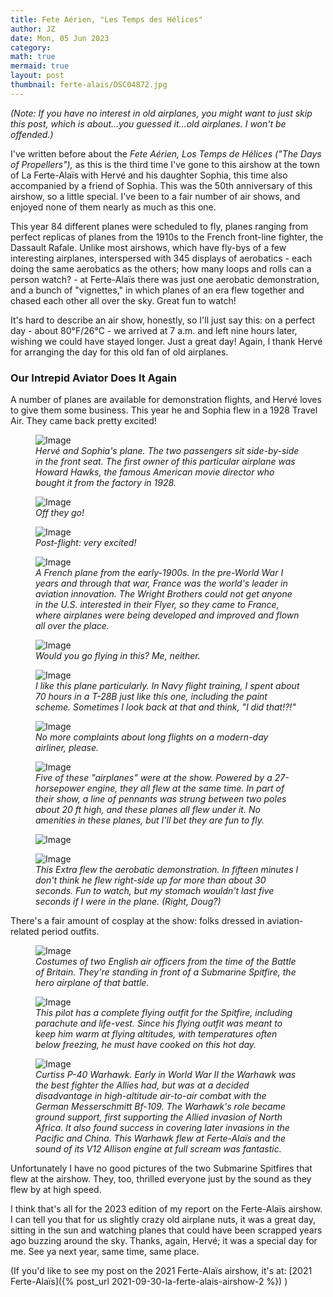 ```yaml
---
title: Fete Aérien, "Les Temps des Hélices"
author: JZ
date: Mon, 05 Jun 2023
category: 
math: true
mermaid: true
layout: post
thumbnail: ferte-alais/DSC04872.jpg
---
```

<em>(Note: If you have no interest in old airplanes, you might want to just skip this post, which is about...you guessed it...old airplanes. I won't be offended.)</em>

I've written before about the <em>Fete Aérien, Los Temps de Hélices ("The Days of Propellers"),</em> as this is the third time I've gone to this airshow at the town of La Ferte-Alaïs with Hervé and his daughter Sophia, this time also accompanied by a friend of Sophia. This was the 50th anniversary of this airshow, so a little special. I've been to a fair number of air shows, and enjoyed none of them nearly as much as this one.

This year 84 different planes were scheduled to fly, planes ranging from perfect replicas of planes from the 1910s to the French front-line fighter, the Dassault Rafale. Unlike most airshows, which have fly-bys of a few interesting airplanes, interspersed with 345 displays of aerobatics - each doing the same aerobatics as the others; how many loops and rolls can a person watch? - at Ferte-Alaïs there was just one aerobatic demonstration, and a bunch of "vignettes," in which planes of an era flew together and chased each other all over the sky. Great fun to watch!

It's hard to describe an air show, honestly, so I'll just say this: on a perfect day - about 80°F/26°C - we arrived at 7 a.m. and left nine hours later, wishing we could have stayed longer. Just a great day! Again, I thank Hervé for arranging the day for this old fan of old airplanes.

<h3>Our Intrepid Aviator Does It Again</h3>
A number of planes are available for demonstration flights, and Hervé loves to give them some business. This year he and Sophia flew in a 1928 Travel Air. They came back pretty excited!
 <figure class = "landscape" >
	<img src="{{ "ferte-alais/DSC04848.jpg" | prepend: site.imageurl | prepend: site.baseurl | prepend: site.url }}" alt="Image" />
	<figcaption><em>Hervé and Sophia's plane. The two passengers sit side-by-side in the front seat. The first owner of this particular airplane was Howard Hawks, the famous American movie director who bought it from the factory in 1928.</em></figcaption>
</figure>
<figure class = "landscape" >
	<img src="{{ "ferte-alais/DSC04851.jpg" | prepend: site.imageurl | prepend: site.baseurl | prepend: site.url }}" alt="Image" />
	<figcaption><em>Off they go!</em></figcaption>
</figure>
<figure class = "landscape" >
	<img src="{{ "ferte-alais/DSC04856.jpg" | prepend: site.imageurl | prepend: site.baseurl | prepend: site.url }}" alt="Image" />
	<figcaption><em>Post-flight: very excited!</em></figcaption>
</figure>
<figure class = "landscape" >
	<img src="{{ "ferte-alais/DSC04858.jpg" | prepend: site.imageurl | prepend: site.baseurl | prepend: site.url }}" alt="Image" />
	<figcaption><em>A French plane from the early-1900s. In the pre-World War I years and through that war, France was the world's leader in aviation innovation. The Wright Brothers could not get anyone in the U.S. interested in their Flyer, so they came to France, where airplanes were being developed and improved and flown all over the place.</em></figcaption>
</figure>
<figure class = "landscape" >
	<img src="{{ "ferte-alais/DSC04876.jpg" | prepend: site.imageurl | prepend: site.baseurl | prepend: site.url }}" alt="Image" />
	<figcaption><em>Would you go flying in this? Me, neither.</em></figcaption>
</figure>
<figure class = "landscape" >
	<img src="{{ "ferte-alais/DSC04861.jpg" | prepend: site.imageurl | prepend: site.baseurl | prepend: site.url }}" alt="Image" />
	<figcaption><em>I like this plane particularly. In Navy flight training, I spent about 70 hours in a T-28B just like this one, including the paint scheme. Sometimes I look back at that and think, "I did that!?!"</em></figcaption>
</figure>
<figure class = "landscape" >
	<img src="{{ "ferte-alais/DSC04864.jpg" | prepend: site.imageurl | prepend: site.baseurl | prepend: site.url }}" alt="Image" />
	<figcaption><em>No more complaints about long flights on a modern-day airliner, please.</em></figcaption>
</figure>

<figure class = "landscape" >
	<img src="{{ "ferte-alais/DSC04869.jpg" | prepend: site.imageurl | prepend: site.baseurl | prepend: site.url }}" alt="Image" />
	<figcaption><em>Five of these "airplanes" were at the show. Powered by a 27-horsepower engine, they all flew at the same time. In part of their show, a line of pennants was strung between two poles about 20 ft high, and these planes all flew under it. No amenities in these planes, but I'll bet they are fun to fly.</em></figcaption>
</figure>

<figure class = "landscape" >
	<img src="{{ "ferte-alais/DSC04870.jpg" | prepend: site.imageurl | prepend: site.baseurl | prepend: site.url }}" alt="Image" />
	<figcaption><em></em></figcaption>
</figure>
<figure class = "landscape" >
	<img src="{{ "ferte-alais/DSC04871.jpg" | prepend: site.imageurl | prepend: site.baseurl | prepend: site.url }}" alt="Image" />
	<figcaption><em>This Extra flew the aerobatic demonstration. In fifteen minutes I don't think he flew right-side up for more than about 30 seconds. Fun to watch, but my stomach wouldn't last five seconds if I were in the plane. (Right, Doug?)</em></figcaption>
</figure>

There's a fair amount of cosplay at the show: folks dressed in aviation-related period outfits. 
<figure class = "landscape" >
	<img src="{{ "ferte-alais/DSC04878.jpg" | prepend: site.imageurl | prepend: site.baseurl | prepend: site.url }}" alt="Image" />
	<figcaption><em>Costumes of two English air officers from the time of the Battle of Britain. They're standing in front of a Submarine Spitfire, the hero airplane of that battle.</em></figcaption>
</figure>
<figure class = "landscape" >
	<img src="{{ "ferte-alais/DSC04880.jpg" | prepend: site.imageurl | prepend: site.baseurl | prepend: site.url }}" alt="Image" />
	<figcaption><em>This pilot has a complete flying outfit for the Spitfire, including parachute and life-vest. Since his flying outfit was meant to keep him warm at flying altitudes, with temperatures often below freezing, he must have cooked on this hot day.</em></figcaption>
</figure>
<figure class = "landscape" >
	<img src="{{ "ferte-alais/DSC04883.jpg" | prepend: site.imageurl | prepend: site.baseurl | prepend: site.url }}" alt="Image" />
	<figcaption><em>Curtiss P-40 Warhawk. Early in World War II the Warhawk was the best fighter the Allies had, but was at a decided disadvantage in high-altitude air-to-air combat with the German Messerschmitt Bf-109. The Warhawk's role became ground support, first supporting the Allied invasion of North Africa. It also found success in covering later invasions in the Pacific and China. This Warhawk flew at Ferte-Alaïs and the sound of its V12 Allison engine at full scream was fantastic.  </em></figcaption>
</figure>

Unfortunately I have no good pictures of the two Submarine Spitfires that flew at the airshow. They, too, thrilled everyone just by the sound as they flew by at high speed.

I think that's all for the 2023 edition of my report on the Ferte-Alaïs airshow. I can tell you that for us slightly crazy old airplane nuts, it was a great day, sitting in the sun and watching planes that could have been scrapped years ago buzzing around the sky. Thanks, again, Hervé; it was a special day for me. See ya next year, same time, same place.


(If you'd like to see my post on the 2021 Ferte-Alaïs airshow, it's at: [2021 Ferte-Alaïs]({% post_url 2021-09-30-la-ferte-alais-airshow-2 %}) )

